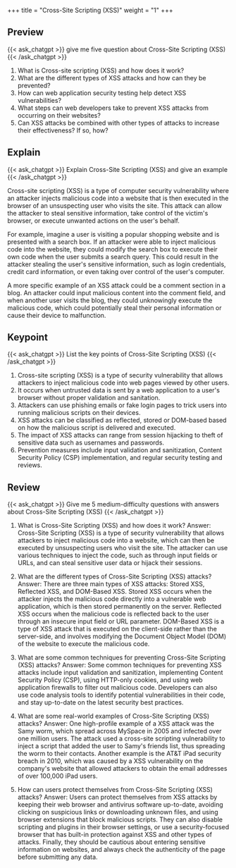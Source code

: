 +++
title = "Cross-Site Scripting (XSS)"
weight = "1"
+++
## Preview
{{< ask_chatgpt >}}
give me five question about Cross-Site Scripting (XSS)
{{< /ask_chatgpt >}}



1. What is Cross-site scripting (XSS) and how does it work? 
2. What are the different types of XSS attacks and how can they be prevented? 
3. How can web application security testing help detect XSS vulnerabilities? 
4. What steps can web developers take to prevent XSS attacks from occurring on their websites? 
5. Can XSS attacks be combined with other types of attacks to increase their effectiveness? If so, how?   

## Explain
{{< ask_chatgpt >}}
Explain Cross-Site Scripting (XSS) and give an example
{{< /ask_chatgpt >}}



Cross-site scripting (XSS) is a type of computer security vulnerability where an attacker injects malicious code into a website that is then executed in the browser of an unsuspecting user who visits the site. This attack can allow the attacker to steal sensitive information, take control of the victim's browser, or execute unwanted actions on the user's behalf.

For example, imagine a user is visiting a popular shopping website and is presented with a search box. If an attacker were able to inject malicious code into the website, they could modify the search box to execute their own code when the user submits a search query. This could result in the attacker stealing the user's sensitive information, such as login credentials, credit card information, or even taking over control of the user's computer.

A more specific example of an XSS attack could be a comment section in a blog. An attacker could input malicious content into the comment field, and when another user visits the blog, they could unknowingly execute the malicious code, which could potentially steal their personal information or cause their device to malfunction.   

## Keypoint
{{< ask_chatgpt >}}
List the key points of Cross-Site Scripting (XSS)
{{< /ask_chatgpt >}}



1. Cross-site scripting (XSS) is a type of security vulnerability that allows attackers to inject malicious code into web pages viewed by other users.
2. It occurs when untrusted data is sent by a web application to a user's browser without proper validation and sanitation.
3. Attackers can use phishing emails or fake login pages to trick users into running malicious scripts on their devices.
4. XSS attacks can be classified as reflected, stored or DOM-based based on how the malicious script is delivered and executed.
5. The impact of XSS attacks can range from session hijacking to theft of sensitive data such as usernames and passwords.
6. Prevention measures include input validation and sanitization, Content Security Policy (CSP) implementation, and regular security testing and reviews.   

## Review
{{< ask_chatgpt >}}
Give me 5 medium-difficulty questions with answers about Cross-Site Scripting (XSS)
{{< /ask_chatgpt >}}

1. What is Cross-Site Scripting (XSS) and how does it work?
Answer: Cross-Site Scripting (XSS) is a type of security vulnerability that allows attackers to inject malicious code into a website, which can then be executed by unsuspecting users who visit the site. The attacker can use various techniques to inject the code, such as through input fields or URLs, and can steal sensitive user data or hijack their sessions.

2. What are the different types of Cross-Site Scripting (XSS) attacks?
Answer: There are three main types of XSS attacks: Stored XSS, Reflected XSS, and DOM-Based XSS. Stored XSS occurs when the attacker injects the malicious code directly into a vulnerable web application, which is then stored permanently on the server. Reflected XSS occurs when the malicious code is reflected back to the user through an insecure input field or URL parameter. DOM-Based XSS is a type of XSS attack that is executed on the client-side rather than the server-side, and involves modifying the Document Object Model (DOM) of the website to execute the malicious code.

3. What are some common techniques for preventing Cross-Site Scripting (XSS) attacks?
Answer: Some common techniques for preventing XSS attacks include input validation and sanitization, implementing Content Security Policy (CSP), using HTTP-only cookies, and using web application firewalls to filter out malicious code. Developers can also use code analysis tools to identify potential vulnerabilities in their code, and stay up-to-date on the latest security best practices.

4. What are some real-world examples of Cross-Site Scripting (XSS) attacks?
Answer: One high-profile example of a XSS attack was the Samy worm, which spread across MySpace in 2005 and infected over one million users. The attack used a cross-site scripting vulnerability to inject a script that added the user to Samy's friends list, thus spreading the worm to their contacts. Another example is the AT&T iPad security breach in 2010, which was caused by a XSS vulnerability on the company's website that allowed attackers to obtain the email addresses of over 100,000 iPad users.

5. How can users protect themselves from Cross-Site Scripting (XSS) attacks?
Answer: Users can protect themselves from XSS attacks by keeping their web browser and antivirus software up-to-date, avoiding clicking on suspicious links or downloading unknown files, and using browser extensions that block malicious scripts. They can also disable scripting and plugins in their browser settings, or use a security-focused browser that has built-in protection against XSS and other types of attacks. Finally, they should be cautious about entering sensitive information on websites, and always check the authenticity of the page before submitting any data.   

